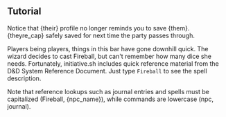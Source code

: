 

## Tutorial

Notice that {their} profile no longer reminds you to save {them}. {theyre_cap}
safely saved for next time the party passes through.

Players being players, things in this bar have gone downhill quick. The wizard
decides to cast Fireball, but can't remember how many dice she needs.
Fortunately, initiative.sh includes quick reference material from the D&D
System Reference Document. Just type `Fireball` to see the spell description.

Note that reference lookups such as journal entries and spells must be
capitalized (Fireball, {npc_name}), while commands are lowercase (npc, journal).

